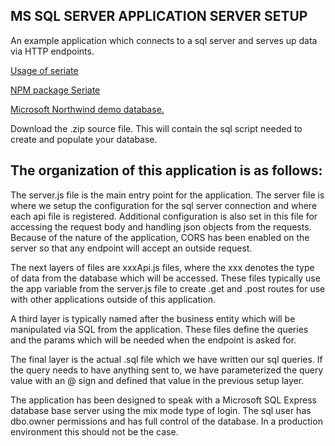 ## MS SQL SERVER APPLICATION SERVER SETUP ##
An example application which connects to a sql server and serves up data via HTTP endpoints.

[Usage of seriate][1]


[NPM package Seriate][2]


[Microsoft Northwind demo database.][3]


Download the .zip source file. This will contain the sql script needed to create
and populate your database.

## The organization of this application is as follows: ##

The server.js file is the main entry point for the application. The server 
file is where we setup the configuration for the sql server connection and 
where each api file is registered. Additional configuration is also set in 
this file for accessing the request body and handling json objects from the
requests. Because of the nature of the application, CORS has been enabled 
on the server so that any endpoint will accept an outside request. 

The next layers of files are xxxApi.js files, where the xxx denotes the type 
of data from the database which will be accessed. These files typically use
the app variable from the server.js file to create .get and .post routes for
use with other applications outside of this application. 

A third layer is typically named after the business entity which will be 
manipulated via SQL from the application. These files define the queries and
the params which will be needed when the endpoint is asked for. 

The final layer is the actual .sql file which we have written our sql queries.
If the query needs to have anything sent to, we have parameterized the query value
with an @ sign and defined that value in the previous setup layer. 

The application has been designed to speak with a Microsoft SQL Express database 
base server using the mix mode type of login. The sql user has dbo.owner permissions
and has full control of the database. In a production environment this should not 
be the case. 

[1]: http://developer.leankit.com/painless-sql-server-with-nodejs-and-seriate/
[2]: https://www.npmjs.com/package/seriate
[3]: https://northwinddatabase.codeplex.com/releases/view/71634